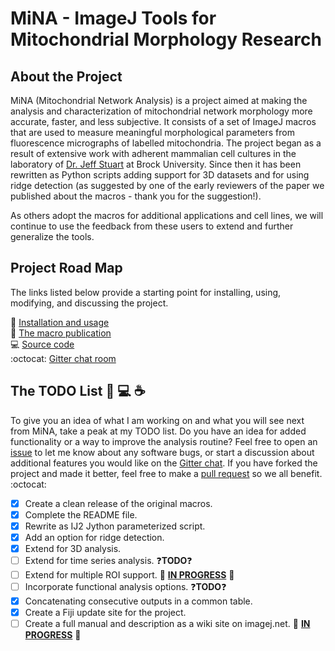 # MiNA - ImageJ Tools for Mitochondrial Morphology Research

## About the Project
MiNA (Mitochondrial Network Analysis) is a project aimed at making the analysis and characterization of mitochondrial network morphology more accurate, faster, and less subjective. It consists of a set of ImageJ macros that are used to measure meaningful morphological parameters from fluorescence micrographs of labelled mitochondria. The project began as a result of extensive work with adherent mammalian cell cultures in the laboratory of [Dr. Jeff Stuart](https://brocku.ca/mathematics-science/biology/directory/jeff-stuart/) at Brock University. Since then it has been rewritten as Python scripts adding support for 3D datasets and for using ridge detection (as suggested by one of the early reviewers of the paper we published about the macros - thank you for the suggestion!).

As others adopt the macros for additional applications and cell lines, we will continue to use the feedback from these users to extend and further generalize the tools.

## Project Road Map
The links listed below provide a starting point for installing, using, modifying, and discussing the project.

:microscope: [Installation and usage](https://imagej.net/MiNA_-_Mitochondrial_Network_Analysis) <br>
:book: [The macro publication](https://doi.org/10.1016/j.acthis.2017.03.001) <br>
:computer: [Source code](https://github.com/ScienceToolkit/MiNA/tree/master) <br>
:octocat: [Gitter chat room](https://gitter.im/MiNA-Suggestions/Lobby) <br>


## The TODO List :wrench: :computer: :coffee:
To give you an idea of what I am working on and what you will see next from MiNA, take  a peak at my TODO list. Do you have an idea for added functionality or a way to improve the analysis routine? Feel free to open an [issue](https://github.com/ScienceToolkit/MiNA/issues) to let me know about any software bugs, or start a discussion about additional features you would like on the [Gitter chat](). If you have forked the project and made it better, feel free to make a [pull request](https://yangsu.github.io/pull-request-tutorial/) so we all benefit. :octocat:

- [x] Create a clean release of the original macros.
- [x] Complete the README file.
- [x] Rewrite as IJ2 Jython parameterized script.
- [x] Add an option for ridge detection.
- [x] Extend for 3D analysis.
- [ ] Extend for time series analysis. :question:<b>TODO</b>:question:
- [ ] Extend for multiple ROI support. :construction: [<b>IN PROGRESS</b>](https://github.com/ScienceToolkit/MiNA/tree/multi-roi) :construction:
- [ ] Incorporate functional analysis options. :question:<b>TODO</b>:question:
- [x] Concatenating consecutive outputs in a common table.
- [x] Create a Fiji update site for the project.
- [ ] Create a full manual and description as a wiki site on imagej.net. :construction: [<b>IN PROGRESS</b>]() :construction:
